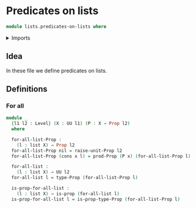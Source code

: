 # Predicates on lists

```agda
module lists.predicates-on-lists where
```

<details><summary>Imports</summary>

```agda
open import elementary-number-theory.natural-numbers

open import foundation.propositions
open import foundation.unit-type
open import foundation.universe-levels

open import lists.lists
```

</details>

## Idea

In these file we define predicates on lists.

## Definitions

### For all

```agda
module _
  {l1 l2 : Level} (X : UU l1) (P : X → Prop l2)
  where

  for-all-list-Prop :
    (l : list X) → Prop l2
  for-all-list-Prop nil = raise-unit-Prop l2
  for-all-list-Prop (cons x l) = prod-Prop (P x) (for-all-list-Prop l)

  for-all-list :
    (l : list X) → UU l2
  for-all-list l = type-Prop (for-all-list-Prop l)

  is-prop-for-all-list :
    (l : list X) → is-prop (for-all-list l)
  is-prop-for-all-list l = is-prop-type-Prop (for-all-list-Prop l)
```
